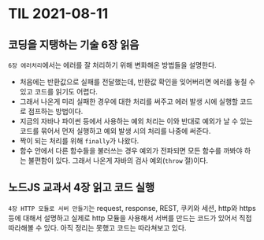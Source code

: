 # TIL 2021-08-11

## 코딩을 지탱하는 기술 6장 읽음

`6장 에러처리`에서는 에러를 잘 처리하기 위해 변화해온 방법들을 설명한다.

- 처음에는 반환값으로 실패를 전달했는데, 반환값 확인을 잊어버리면 에러를 놓칠 수 있고 코드를 읽기도 어렵다.
- 그래서 나온게 미리 실패한 경우에 대한 처리를 써주고 에러 발생 시에 실행할 코드로 점프하는 방법이다.
- 지금의 자바나 파이썬 등에서 사용하는 예외 처리는 이와 반대로 예외가 날 수 있는 코드를 묶어서 먼저 실행하고 예외 발생 시의 처리를 나중에 써준다.
- 짝이 되는 처리를 위해 `finally`가 나왔다.
- 함수 안에서 다른 함수들을 불러쓰는 경우 예외가 전파되면 모든 함수를 까봐야 하는 불편함이 있다. 그래서 나온게 자바의 검사 예외(`throw` 절)이다.

## 노드JS 교과서 4장 읽고 코드 실행

`4장 HTTP 모듈로 서버 만들기`는 request, response, REST, 쿠키와 세션, http와 https 등에 대해서 설명하고 실제로 http 모듈을 사용해서 서버를 만드는 코드가 있어서 직접 따라해볼 수 있다. 아직 정리는 못했고 코드는 따라쳐보고 있다.
